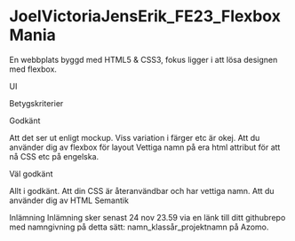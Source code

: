 # JoelVictoriaJensErik_FE23_FlexboxMania

En webbplats byggd med HTML5 & CSS3, fokus ligger i att lösa designen med flexbox.

UI


Betygskriterier

Godkänt

Att det ser ut enligt mockup. Viss variation i färger etc är okej.
Att du använder dig av flexbox för layout
Vettiga namn på era html attribut för att nå CSS etc på engelska.

Väl godkänt

Allt i godkänt.
Att din CSS är återanvändbar och har vettiga namn.
Att du använder dig av HTML Semantik

Inlämning
Inlämning sker senast 24 nov 23.59 via en länk till ditt githubrepo med namngivning på detta sätt: namn_klassår_projektnamn på Azomo.
